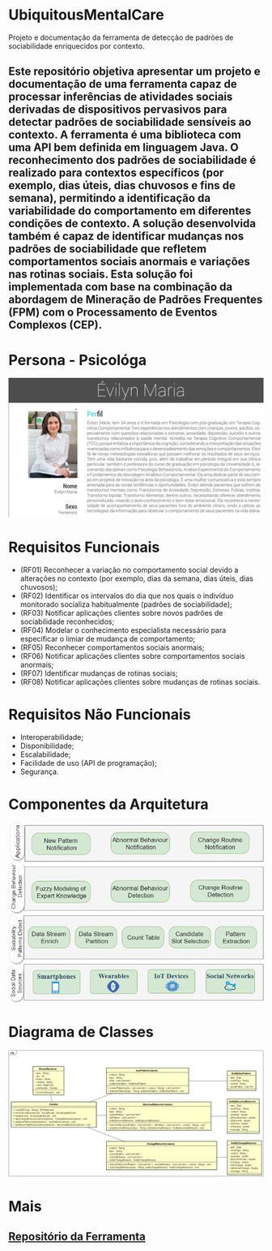 # UbiquitousMentalCare
Projeto e documentação da ferramenta de detecção de padrões de sociabilidade enriquecidos por contexto.

## Este repositório objetiva apresentar um projeto e documentação de uma ferramenta capaz de processar inferências de atividades sociais derivadas de dispositivos pervasivos para detectar padrões de sociabilidade sensíveis ao contexto. A ferramenta é uma biblioteca com uma API bem definida em linguagem Java. O reconhecimento dos padrões de sociabilidade é realizado para contextos específicos (por exemplo, dias úteis, dias chuvosos e fins de semana), permitindo a identificação da variabilidade do comportamento em diferentes condições de contexto. A solução desenvolvida também é capaz de identificar mudanças nos padrões de sociabilidade que refletem comportamentos sociais anormais e variações nas rotinas sociais. Esta solução foi implementada com base na combinação da abordagem de Mineração de Padrões Frequentes (FPM) com o Processamento de Eventos Complexos (CEP). 

# Persona - Psicológa
![Screenshot](persona.png)

# Requisitos Funcionais
- (RF01) Reconhecer a variação no comportamento social devido a alterações no contexto (por exemplo, dias da semana, dias úteis, dias chuvosos); 
- (RF02) Identificar os intervalos do dia que nos quais o indivíduo monitorado socializa habitualmente (padrões de sociabilidade);
- (RF03) Notificar aplicações clientes sobre novos padrões de sociabilidade reconhecidos;
- (RF04) Modelar o conhecimento especialista necessário para especificar o limiar de mudança de comportamento;
- (RF05) Reconhecer comportamentos sociais anormais;
- (RF06) Notificar aplicações clientes sobre comportamentos sociais anormais;
- (RF07) Identificar mudanças de rotinas sociais; 
- (RF08) Notificar aplicações clientes sobre mudanças de rotinas sociais.

# Requisitos Não Funcionais
- Interoperabilidade;
- Disponibilidade;
- Escalabilidade;
- Facilidade de uso (API de programação);
- Segurança.

# Componentes da Arquitetura
![Screenshot](Arquitetura.png)

# Diagrama de Classes
![Screenshot](diagramaClasse.png)


# Mais
## [Repositório da Ferramenta](https://github.com/Ivan-Rodrigues/SocialMHealth)

